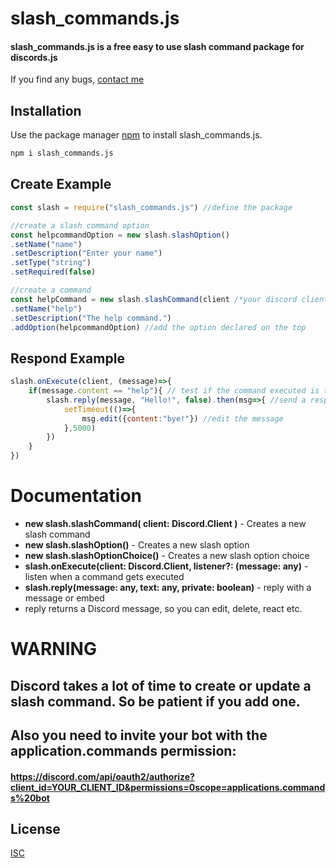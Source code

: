 # slash_commands.js

#### slash_commands.js is a free easy to use slash command package for discords.js
If you find any bugs, [contact me](https://discord.com/users/435786731514494977)

## Installation

Use the package manager [npm](https://nodejs.org/en/download/) to install slash_commands.js.

```bash
npm i slash_commands.js
```

## Create Example

```javascript
const slash = require("slash_commands.js") //define the package

//create a slash command option
const helpcommandOption = new slash.slashOption() 
.setName("name")
.setDescription("Enter your name")
.setType("string")
.setRequired(false)

//create a command
const helpCommand = new slash.slashCommand(client /*your discord client*/)
.setName("help")
.setDescription("The help command.")
.addOption(helpcommandOption) //add the option declared on the top
```
## Respond Example
```javascript
slash.onExecute(client, (message)=>{
    if(message.content == "help"){ // test if the command executed is the help command
        slash.reply(message, "Hello!", false).then(msg=>{ //send a response (if you write true instead of false only you can see the message)
            setTimeout(()=>{
                msg.edit({content:"bye!"}) //edit the message 
            },5000)
        })
    }
})
```

# Documentation
- __new slash.slashCommand( client: Discord.Client )__ - Creates a new slash command
- __new slash.slashOption()__ - Creates a new slash option
- __new slash.slashOptionChoice()__ - Creates a new slash option choice
- __slash.onExecute(client: Discord.Client, listener?: (message: any)__ - listen when a command gets executed
- __slash.reply(message: any, text: any, private: boolean)__ - reply with a message or embed
- reply returns a Discord message, so you can edit, delete, react etc.
# WARNING
## Discord takes a lot of time to create or update a slash command. So be patient if you add one.
## Also you need to invite your bot with the application.commands permission:
#### https://discord.com/api/oauth2/authorize?client_id=YOUR_CLIENT_ID&permissions=0scope=applications.commands%20bot

## License
[ISC](https://choosealicense.com/licenses/isc/)
